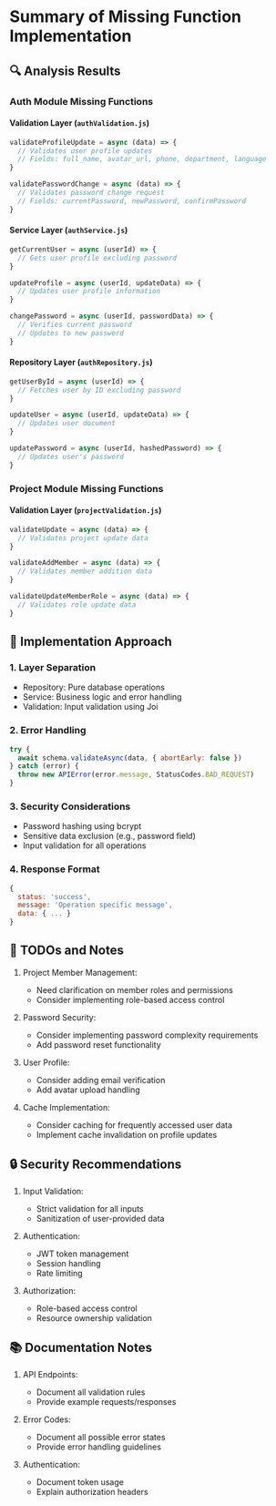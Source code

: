 # Summary of Missing Function Implementation

## 🔍 Analysis Results

### Auth Module Missing Functions

#### Validation Layer (`authValidation.js`)
```javascript
validateProfileUpdate = async (data) => {
  // Validates user profile updates
  // Fields: full_name, avatar_url, phone, department, language
}

validatePasswordChange = async (data) => {
  // Validates password change request
  // Fields: currentPassword, newPassword, confirmPassword
}
```

#### Service Layer (`authService.js`)
```javascript
getCurrentUser = async (userId) => {
  // Gets user profile excluding password
}

updateProfile = async (userId, updateData) => {
  // Updates user profile information
}

changePassword = async (userId, passwordData) => {
  // Verifies current password
  // Updates to new password
}
```

#### Repository Layer (`authRepository.js`)
```javascript
getUserById = async (userId) => {
  // Fetches user by ID excluding password
}

updateUser = async (userId, updateData) => {
  // Updates user document
}

updatePassword = async (userId, hashedPassword) => {
  // Updates user's password
}
```

### Project Module Missing Functions

#### Validation Layer (`projectValidation.js`)
```javascript
validateUpdate = async (data) => {
  // Validates project update data
}

validateAddMember = async (data) => {
  // Validates member addition data
}

validateUpdateMemberRole = async (data) => {
  // Validates role update data
}
```

## 🎯 Implementation Approach

### 1. Layer Separation
- Repository: Pure database operations
- Service: Business logic and error handling
- Validation: Input validation using Joi

### 2. Error Handling
```javascript
try {
  await schema.validateAsync(data, { abortEarly: false })
} catch (error) {
  throw new APIError(error.message, StatusCodes.BAD_REQUEST)
}
```

### 3. Security Considerations
- Password hashing using bcrypt
- Sensitive data exclusion (e.g., password field)
- Input validation for all operations

### 4. Response Format
```javascript
{
  status: 'success',
  message: 'Operation specific message',
  data: { ... }
}
```

## 📝 TODOs and Notes

1. Project Member Management:
   - Need clarification on member roles and permissions
   - Consider implementing role-based access control

2. Password Security:
   - Consider implementing password complexity requirements
   - Add password reset functionality

3. User Profile:
   - Consider adding email verification
   - Add avatar upload handling

4. Cache Implementation:
   - Consider caching for frequently accessed user data
   - Implement cache invalidation on profile updates

## 🔒 Security Recommendations

1. Input Validation:
   - Strict validation for all inputs
   - Sanitization of user-provided data

2. Authentication:
   - JWT token management
   - Session handling
   - Rate limiting

3. Authorization:
   - Role-based access control
   - Resource ownership validation

## 📚 Documentation Notes

1. API Endpoints:
   - Document all validation rules
   - Provide example requests/responses

2. Error Codes:
   - Document all possible error states
   - Provide error handling guidelines

3. Authentication:
   - Document token usage
   - Explain authorization headers
